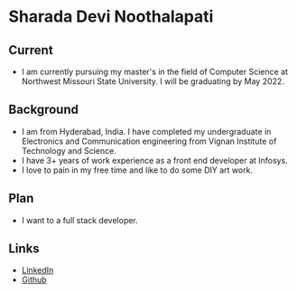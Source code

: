# Sharada Devi Noothalapati

## Current
- I am currently pursuing my master's in the field of Computer Science at Northwest Missouri State University. I will be graduating by May 2022.

## Background
- I am from Hyderabad, India. I have completed my undergraduate in Electronics and Communication engineering from Vignan Institute of Technology and Science.
- I have 3+ years of work experience as a front end developer at Infosys.
- I love to pain in my free time and like to do some DIY art work.

## Plan
- I want to a full stack developer.

## Links
- [LinkedIn](linkedin.com/in/sharada-devi-n-ba92a4197)
- [Github](https://github.com/Sharada-N)

